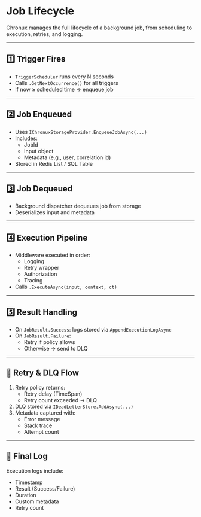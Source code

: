 # Job Lifecycle

Chronux manages the full lifecycle of a background job, from scheduling to execution, retries, and logging.

---

## 1️⃣ Trigger Fires

- `TriggerScheduler` runs every N seconds
- Calls `.GetNextOccurrence()` for all triggers
- If now ≥ scheduled time → enqueue job

---

## 2️⃣ Job Enqueued

- Uses `IChronuxStorageProvider.EnqueueJobAsync(...)`
- Includes:
    - JobId
    - Input object
    - Metadata (e.g., user, correlation id)
- Stored in Redis List / SQL Table

---

## 3️⃣ Job Dequeued

- Background dispatcher dequeues job from storage
- Deserializes input and metadata

---

## 4️⃣ Execution Pipeline

- Middleware executed in order:
    - Logging
    - Retry wrapper
    - Authorization
    - Tracing
- Calls `.ExecuteAsync(input, context, ct)`

---

## 5️⃣ Result Handling

- On `JobResult.Success`: logs stored via `AppendExecutionLogAsync`
- On `JobResult.Failure`:
    - Retry if policy allows
    - Otherwise → send to DLQ

---

## 🔄 Retry & DLQ Flow

1. Retry policy returns:
    - Retry delay (TimeSpan)
    - Retry count exceeded → DLQ
2. DLQ stored via `IDeadLetterStore.AddAsync(...)`
3. Metadata captured with:
    - Error message
    - Stack trace
    - Attempt count

---

## 🧠 Final Log

Execution logs include:
- Timestamp
- Result (Success/Failure)
- Duration
- Custom metadata
- Retry count
